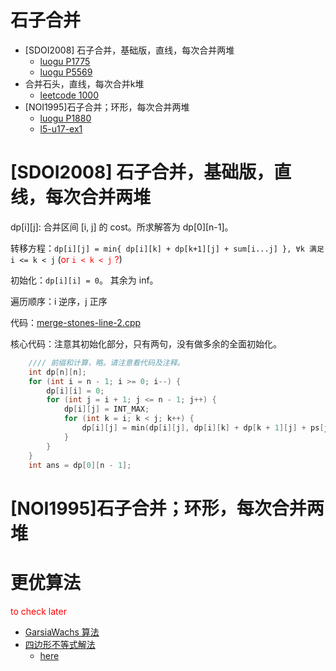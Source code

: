 # 石子合并

- [SDOI2008] 石子合并，基础版，直线，每次合并两堆
  - [luogu P1775](https://www.luogu.com.cn/problem/P1775)
  - [luogu P5569](https://www.luogu.com.cn/problem/P5569)
- 合并石头，直线，每次合并k堆
  - [leetcode 1000](https://leetcode.cn/problems/minimum-cost-to-merge-stones/)
- [NOI1995]石子合并；环形，每次合并两堆
  - [luogu P1880](https://www.luogu.com.cn/problem/P1880)
  - [l5-u17-ex1](https://oj.youdao.com/course/37/286/1#/1/14362)



# [SDOI2008] 石子合并，基础版，直线，每次合并两堆

dp[i][j]: 合并区间 [i, j] 的 cost。所求解答为 dp[0][n-1]。

转移方程：`dp[i][j] = min⁡{ dp[i][k] + dp[k+1][j] + sum[i...j] }, ∀k 满足 i <= k < j` (<font color="red">or `i < k < j` ?</font>)

初始化：`dp[i][i] = 0`。 其余为 inf。

遍历顺序：i 逆序，j 正序

代码：[merge-stones-line-2.cpp](code/merge-stones-line-2.cpp)

核心代码：注意其初始化部分，只有两句，没有做多余的全面初始化。

```cpp
    //// 前缀和计算，略。请注意看代码及注释。
    int dp[n][n];
    for (int i = n - 1; i >= 0; i--) {
        dp[i][i] = 0;
        for (int j = i + 1; j <= n - 1; j++) {
            dp[i][j] = INT_MAX;
            for (int k = i; k < j; k++) {
                dp[i][j] = min(dp[i][j], dp[i][k] + dp[k + 1][j] + ps[j + 1] - ps[i]);
            }
        }
    }
    int ans = dp[0][n - 1];
```

# [NOI1995]石子合并；环形，每次合并两堆


# 更优算法

<font color="red">to check later</font>
* [GarsiaWachs 算法](https://www.luogu.com.cn/problem/solution/P5569)
* [四边形不等式解法](https://www.luogu.com.cn/problem/solution/P1880)
  - [here](https://www.luogu.com.cn/blog/countercurrent-time/solution-p1880)



